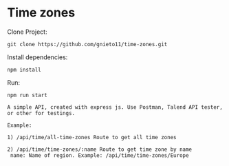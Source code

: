# Time zones
Clone Project:
```
git clone https://github.com/gnieto11/time-zones.git
```

Install dependencies:
```
npm install
```
Run:
```
npm run start
```
```
A simple API, created with express js. Use Postman, Talend API tester, or other for testings.

Example: 

1) /api/time/all-time-zones Route to get all time zones

2) /api/time/time-zones/:name Route to get time zone by name
 name: Name of region. Example: /api/time/time-zones/Europe
```

